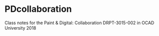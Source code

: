 # PDcollaboration
Class notes for the Paint &amp; Digital: Collaboration DRPT-3015-002 in OCAD University 2018
